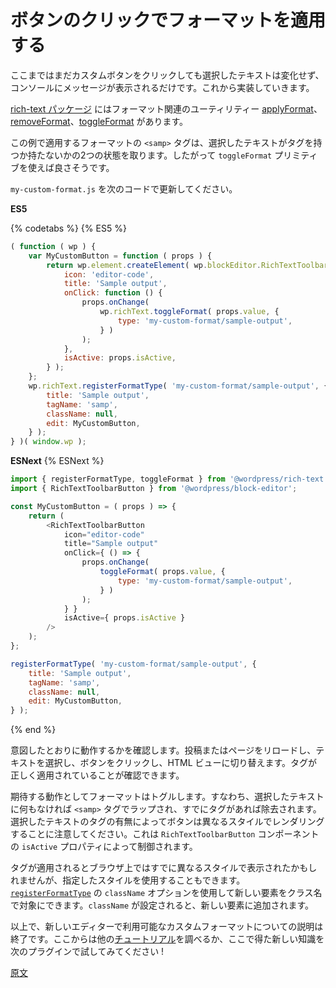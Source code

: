 <!--
# Apply the Format When the Button Is Clicked
 -->
# ボタンのクリックでフォーマットを適用する

<!--
So far, your custom button doesn't modify the text selected, it only renders a message in the console. Let's change that.

The [rich-text package](/packages/rich-text/README.md) offers a few utilities to work with formats: [applyFormat](/packages/rich-text/README.md#applyFormat), [removeFormat](/packages/rich-text/README.md#removeFormat), and [toggleFormat](/packages/rich-text/README.md#toggleFormat). In this particular example, the format you want to apply (the `<samp>` tag) may be considered binary - either a text selection has the tag or not. Taking that into account, the `toggleFormat` primitive seems more convenient.

Update `my-custom-format.js` with this new code:
 -->

ここまではまだカスタムボタンをクリックしても選択したテキストは変化せず、コンソールにメッセージが表示されるだけです。これから実装していきます。

[rich-text パッケージ](https://github.com/WordPress/gutenberg/blob/trunk/packages/rich-text/README.md) にはフォーマット関連のユーティリティー [applyFormat](https://github.com/WordPress/gutenberg/blob/trunk/packages/rich-text/README.md#applyFormat)、[removeFormat](https://github.com/WordPress/gutenberg/blob/trunk/packages/rich-text/README.md#removeFormat)、[toggleFormat](https://github.com/WordPress/gutenberg/blob/trunk/packages/rich-text/README.md#toggleFormat) があります。

この例で適用するフォーマットの `<samp>` タグは、選択したテキストがタグを持つか持たないかの2つの状態を取ります。したがって `toggleFormat` プリミティブを使えば良さそうです。

`my-custom-format.js` を次のコードで更新してください。

**ES5**

{% codetabs %}
{% ES5 %}

```js
( function ( wp ) {
	var MyCustomButton = function ( props ) {
		return wp.element.createElement( wp.blockEditor.RichTextToolbarButton, {
			icon: 'editor-code',
			title: 'Sample output',
			onClick: function () {
				props.onChange(
					wp.richText.toggleFormat( props.value, {
						type: 'my-custom-format/sample-output',
					} )
				);
			},
			isActive: props.isActive,
		} );
	};
	wp.richText.registerFormatType( 'my-custom-format/sample-output', {
		title: 'Sample output',
		tagName: 'samp',
		className: null,
		edit: MyCustomButton,
	} );
} )( window.wp );
```

**ESNext**
{% ESNext %}

```js
import { registerFormatType, toggleFormat } from '@wordpress/rich-text';
import { RichTextToolbarButton } from '@wordpress/block-editor';

const MyCustomButton = ( props ) => {
	return (
		<RichTextToolbarButton
			icon="editor-code"
			title="Sample output"
			onClick={ () => {
				props.onChange(
					toggleFormat( props.value, {
						type: 'my-custom-format/sample-output',
					} )
				);
			} }
			isActive={ props.isActive }
		/>
	);
};

registerFormatType( 'my-custom-format/sample-output', {
	title: 'Sample output',
	tagName: 'samp',
	className: null,
	edit: MyCustomButton,
} );
```

{% end %}

<!--
Now, let's check that is working as intended: reload the post/page, make a text selection, click the button, and then change to HTML view to confirm that the tag was effectively applied.

The expected behavior is that the format will be toggled, meaning that the text selected will be wrapped by a `<samp>` tag if it isn't yet, or the tag will be removed if the selection is already wrapped with the tag. Notice that the button renders a different style depending on whether the selection has the tag or not as well - this is controlled by the `isActive` property of the `RichTextToolbarButton` component.
 -->
意図したとおりに動作するかを確認します。投稿またはページをリロードし、テキストを選択し、ボタンをクリックし、HTML ビューに切り替えます。タグが正しく適用されていることが確認できます。

期待する動作としてフォーマットはトグルします。すなわち、選択したテキストに何もなければ `<samp>` タグでラップされ、すでにタグがあれば除去されます。選択したテキストのタグの有無によってボタンは異なるスタイルでレンダリングすることに注意してください。これは `RichTextToolbarButton` コンポーネントの `isActive` プロパティによって制御されます。

<!--
Your browser may have already displayed the selection differently once the tag was applied, but you may want to use a special style of your own. You can use the `className` option in [`registerFormatType`](/packages/rich-text/README.md#registerFormatType) to target the new element by class name: if `className` is set, it'll be added to the new element.

That's it. This is all that is necessary to make a custom format available in the new editor. From here, you may want to check out other [tutorials](/docs/getting-started/tutorials/) or apply your new knowledge to your next plugin!
 -->

タグが適用されるとブラウザ上ではすでに異なるスタイルで表示されたかもしれませんが、指定したスタイルを使用することもできます。[`registerFormatType`](https://github.com/WordPress/gutenberg/blob/trunk/packages/rich-text/README.md#registerFormatType) の `className` オプションを使用して新しい要素をクラス名で対象にできます。`className` が設定されると、新しい要素に追加されます。

以上で、新しいエディターで利用可能なカスタムフォーマットについての説明は終了です。ここからは他の[チュートリアル](https://ja.wordpress.org/team/handbook/block-editor/how-to-guides/)を調べるか、ここで得た新しい知識を次のプラグインで試してみてください !

[原文](https://github.com/WordPress/gutenberg/blob/trunk/docs/how-to-guides/format-api/3-apply-format.md)
